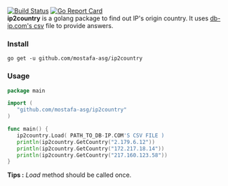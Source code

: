 [![Build Status](https://travis-ci.org/mostafa-asg/ip2country.svg?branch=master)](https://travis-ci.org/mostafa-asg/ip2country) [![Go Report Card](https://goreportcard.com/badge/github.com/mostafa-asg/ip2country)](https://goreportcard.com/report/github.com/mostafa-asg/ip2country)  
**ip2country** is a golang package to find out IP's origin country. It uses [db-ip.com's csv](https://db-ip.com/db/download/country)
 file to provide answers.
 ### Install
 ```
 go get -u github.com/mostafa-asg/ip2country
 ```
 ### Usage
 ```Go
package main

import (
	"github.com/mostafa-asg/ip2country"
)

func main() {
	ip2country.Load( PATH_TO_DB-IP.COM'S CSV FILE )
	println(ip2country.GetCountry("2.179.6.12"))
	println(ip2country.GetCountry("172.217.18.14"))
	println(ip2country.GetCountry("217.160.123.58"))
}
 ```
 **Tips :** *Load* method should be called once.

